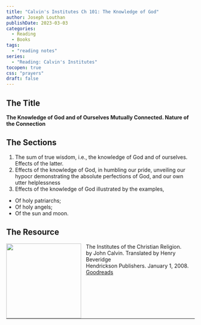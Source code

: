 ```yaml
---
title: "Calvin's Institutes Ch 101: The Knowledge of God"
author: Joseph Louthan
publishDate: 2023-03-03
categories:
  - Reading
  - Books
tags:
  - "reading notes"
series:
  - "Reading: Calvin's Institutes"
tocopen: true
css: "prayers"
draft: false
---
```


## The Title

**The Knowledge of God and of Ourselves Mutually Connected. Nature of the Connection**

## The Sections

1. The sum of true wisdom, i.e., the knowledge of God and of ourselves. Effects of
the latter.
1. Effects of the knowledge of God, in humbling our pride, unveiling our hypocr demonstrating the absolute perfections of God, and our own utter helplessness
2. Effects of the knowledge of God illustrated by the examples,

- Of holy patriarchs;
- Of holy angels;
- Of the sun and moon.

## The Resource

<p style="clear:both;">

<img src="https://theologic.us/images/resources/book-calvin-beveridge-institutes.jpg" align="left" width="200" style="padding-right: 10px" />The Institutes of the Christian Religion.    
by John Calvin.  Translated by Henry Beveridge  
Hendrickson Publishers. January 1, 2008.  
[Goodreads](https://www.goodreads.com/book/show/1155340.Institutes_of_the_Christian_Religion)

<p style="clear:both;">

---
